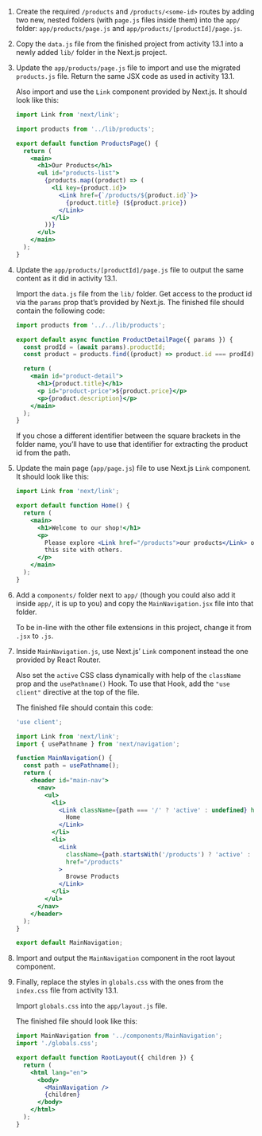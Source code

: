 1. Create the required `/products` and `/products/<some-id>` routes by adding two new, nested folders (with `page.js` files inside them) into the `app/` folder: `app/products/page.js` and `app/products/[productId]/page.js`.

2. Copy the `data.js` file from the finished project from activity 13.1 into a newly added `lib/` folder in the Next.js project.

3. Update the `app/products/page.js` file to import and use the migrated `products.js` file. Return the same JSX code as used in activity 13.1.

   Also import and use the `Link` component provided by Next.js. It should look like this:

   ```jsx
   import Link from 'next/link';

   import products from '../lib/products';

   export default function ProductsPage() {
     return (
       <main>
         <h1>Our Products</h1>
         <ul id="products-list">
           {products.map((product) => (
             <li key={product.id}>
               <Link href={`/products/${product.id}`}>
                 {product.title} (${product.price})
               </Link>
             </li>
           ))}
         </ul>
       </main>
     );
   }
   ```

4. Update the `app/products/[productId]/page.js` file to output the same content as it did in activity 13.1.

   Import the `data.js` file from the `lib/` folder. Get access to the product id via the `params` prop that’s provided by Next.js. The finished file should contain the following code:

   ```jsx
   import products from '../../lib/products';

   export default async function ProductDetailPage({ params }) {
     const prodId = (await params).productId;
     const product = products.find((product) => product.id === prodId);

     return (
       <main id="product-detail">
         <h1>{product.title}</h1>
         <p id="product-price">${product.price}</p>
         <p>{product.description}</p>
       </main>
     );
   }
   ```

   If you chose a different identifier between the square brackets in the folder name, you’ll have to use that identifier for extracting the product id from the path.

5. Update the main page (`app/page.js`) file to use Next.js `Link` component. It should look like this:

   ```jsx
   import Link from 'next/link';

   export default function Home() {
     return (
       <main>
         <h1>Welcome to our shop!</h1>
         <p>
           Please explore <Link href="/products">our products</Link> or share
           this site with others.
         </p>
       </main>
     );
   }
   ```

6. Add a `components/` folder next to `app/` (though you could also add it inside `app/`, it is up to you) and copy the `MainNavigation.jsx` file into that folder.

   To be in-line with the other file extensions in this project, change it from `.jsx` to `.js`.

7. Inside `MainNavigation.js`, use Next.js’ `Link` component instead the one provided by React Router.

   Also set the `active` CSS class dynamically with help of the `className` prop and the `usePathname()` Hook. To use that Hook, add the `"use client"` directive at the top of the file.

   The finished file should contain this code:

   ```jsx
   'use client';

   import Link from 'next/link';
   import { usePathname } from 'next/navigation';

   function MainNavigation() {
     const path = usePathname();
     return (
       <header id="main-nav">
         <nav>
           <ul>
             <li>
               <Link className={path === '/' ? 'active' : undefined} href="/">
                 Home
               </Link>
             </li>
             <li>
               <Link
                 className={path.startsWith('/products') ? 'active' : undefined}
                 href="/products"
               >
                 Browse Products
               </Link>
             </li>
           </ul>
         </nav>
       </header>
     );
   }

   export default MainNavigation;
   ```

8. Import and output the `MainNavigation` component in the root layout component.

9. Finally, replace the styles in `globals.css` with the ones from the `index.css` file from activity 13.1.

   Import `globals.css` into the `app/layout.js` file.

   The finished file should look like this:

   ```jsx
   import MainNavigation from '../components/MainNavigation';
   import './globals.css';

   export default function RootLayout({ children }) {
     return (
       <html lang="en">
         <body>
           <MainNavigation />
           {children}
         </body>
       </html>
     );
   }
   ```

